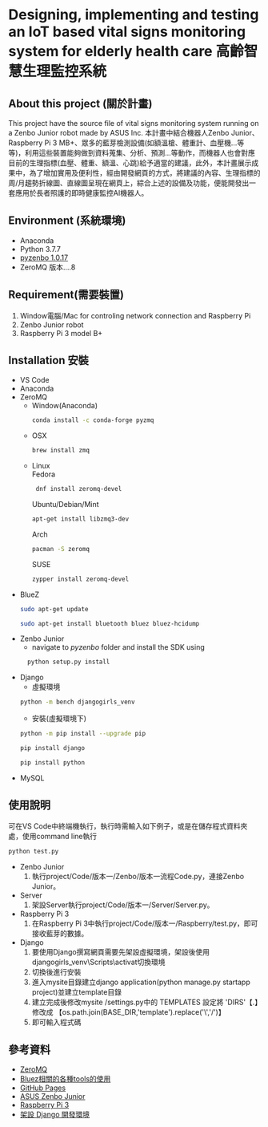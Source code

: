 # Designing, implementing and testing an IoT based vital signs monitoring system for elderly health care 高齡智慧生理監控系統


## About this project (關於計畫)
This project have the source file of vital signs monitoring system running on a Zenbo Junior robot made by ASUS Inc.
本計畫中結合機器人Zenbo Junior、Raspberry Pi 3 MB+、眾多的藍芽檢測設備(如額溫槍、體重計、血壓機…等等)，利用這些裝置能夠做到資料蒐集、分析、預測…等動作，而機器人也會對應目前的生理指標(血壓、體重、額溫、心跳)給予適當的建議，此外，本計畫展示成果中，為了增加實用及便利性，經由開發網頁的方式，將建議的內容、生理指標的周/月趨勢折線圖、直線圖呈現在網頁上，綜合上述的設備及功能，便能開發出一套應用於長者照護的即時健康監控AI機器人。

## Environment (系統環境)
* Anaconda 
* Python 3.7.7
* [pyzenbo 1.0.17](https://zenbo.asus.com/developer/tools/)
* ZeroMQ 版本....8 

## Requirement(需要裝置)
1. Window電腦/Mac for controling network connection and Raspberry Pi  
2. Zenbo Junior robot  
3. Raspberry Pi 3 model B+

## Installation 安裝
* VS Code
* Anaconda
* ZeroMQ
   * Window(Anaconda)
      ```sh
      conda install -c conda-forge pyzmq
      ```
   * OSX
      ```sh
      brew install zmq
      ``` 
   * Linux<br>
       Fedora</br>
       ```sh
        dnf install zeromq-devel
        ```
       Ubuntu/Debian/Mint
        ```sh
        apt-get install libzmq3-dev
        ```
        Arch
        ```sh
        pacman -S zeromq
        ```
        SUSE
        ```sh
        zypper install zeromq-devel
        ```
* BlueZ
   ```sh
   sudo apt-get update
   ```
   ```sh
   sudo apt-get install bluetooth bluez bluez-hcidump
   ```
* Zenbo Junior
  - navigate to *pyzenbo* folder and install the SDK using
  ```python3.7
    python setup.py install
  ```
* Django
  * 虛擬環境
  ```sh
  python -m bench djangogirls_venv
  ```
  * 安裝(虛擬環境下)
  ```sh
  python -m pip install --upgrade pip
  ```
  ```sh
  pip install django
  ```
  ```sh
  pip install python
  ```
* MySQL

## 使用說明
可在VS Code中終端機執行，執行時需輸入如下例子，或是在儲存程式資料夾處，使用command line執行
```sh
python test.py
```
* Zenbo Junior
  1. 執行project/Code/版本一/Zenbo/版本一流程Code.py，連接Zenbo Junior。
* Server
  1. 架設Server執行project/Code/版本一/Server/Server.py。
* Raspberry Pi 3
  1. 在Raspberry Pi 3中執行project/Code/版本一/Raspberry/test.py，即可接收藍芽的數據。
* Django
  1. 要使用Django撰寫網頁需要先架設虛擬環境，架設後使用djangogirls_venv\Scripts\activat切換環境
  2. 切換後進行安裝
  3. 進入mysite目錄建立django application(python manage.py startapp project)並建立template目錄
  4. 建立完成後修改mysite /settings.py中的 TEMPLATES 設定將 'DIRS'【.】修改成 【os.path.join(BASE_DIR,'template').replace('\\','/')】
  5. 即可輸入程式碼

## 參考資料
* [ZeroMQ](https://zeromq.org/download/)
* [Bluez相關的各種tools的使用](https://b8807053.pixnet.net/blog/post/347831957-bluez%E7%9B%B8%E9%97%9C%E7%9A%84%E5%90%84%E7%A8%AEtools%E7%9A%84%E4%BD%BF%E7%94%A8)
* [GitHub Pages](https://pages.github.com)
* [ASUS Zenbo Junior](https://zenbo.asus.com/product/zenbojunior/overview/)
* [Raspberry Pi 3](https://www.raspberrypi.org/products/raspberry-pi-3-model-b/)
* [架設 Django 開發環境](https://developer.mozilla.org/zh-TW/docs/Learn/Server-side/Django/development_environment)

